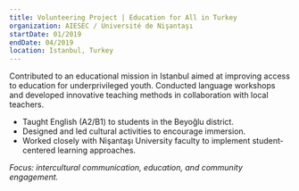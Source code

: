 ```yaml
---
title: Volunteering Project | Education for All in Turkey
organization: AIESEC / Université de Nişantaşı
startDate: 01/2019
endDate: 04/2019
location: Istanbul, Turkey
---
```


Contributed to an educational mission in Istanbul aimed at improving access to education for underprivileged youth. Conducted language workshops and developed innovative teaching methods in collaboration with local teachers.

- Taught English (A2/B1) to students in the Beyoğlu district.
- Designed and led cultural activities to encourage immersion.
- Worked closely with Nişantaşı University faculty to implement student-centered learning approaches.

*Focus: intercultural communication, education, and community engagement.*